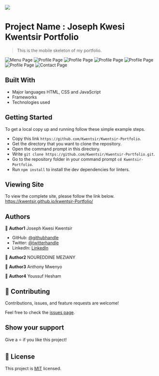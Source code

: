 ![](https://img.shields.io/badge/Microverse-blueviolet)

# Project Name : Joseph Kwesi Kwentsir Portfolio

>This is the mobile skeleton of my portfolio.

![Menu Page](./Screenshots/menupage.png)
![Profile Page](./Screenshots/profilepage1.png)
![Profile Page](./Screenshots/profilepage2.png)
![Profile Page](./Screenshots/profilepage3.png)
![Profile Page](./Screenshots/profilepage4.png)
![Profile Page](./Screenshots/profilepage5.png)
![Contact Page](./Screenshots/contactpage.png)

## Built With

- Major languages
  HTML, CSS and JavaScript
- Frameworks
- Technologies used

## Getting Started


To get a local copy up and running follow these simple example steps.

- Copy this link `https://github.com/Kwentsir/Kwentsir-Portfolio`.
- Get the directory that you want to clone the repository.
- Open the command prompt in this directory.
- Write `git clone https://github.com/Kwentsir/Kwentsir-Portfolio.git`.
- Go to the repository folder in your command prompt `cd Kwentsir-Portfolio`.
- Run `npm install` to install the dev dependencies for linters.


## Viewing Site
To view the complete site, please follow the link below.
https://kwentsir.github.io/kwentsir-Portfolio/




## Authors 

👤 **Author1**
Joseph Kwesi Kwentsir

- GitHub: [@githubhandle](https://github.com/kwentsir)
- Twitter: [@twitterhandle](https://twitter.com/jkwentsir)
- LinkedIn: [LinkedIn](https://linkedin.com/in/josephkwentsir)

👤 **Author2**
NOUREDDINE MEZIANY

👤 **Author3**
Anthony Mwenyo

👤 **Author4**
Youssuf Hesham


## 🤝 Contributing

Contributions, issues, and feature requests are welcome!

Feel free to check the [issues page](../../issues/).

## Show your support

Give a ⭐️ if you like this project!


## 📝 License

This project is [MIT](./MIT.md) licensed.

